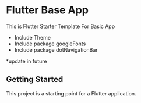 # Flutter Base App

This is Flutter Starter Template For Basic App
* Include Theme
* Include package googleFonts
* Include package dotNavigationBar

*update in future

## Getting Started

This project is a starting point for a Flutter application.

